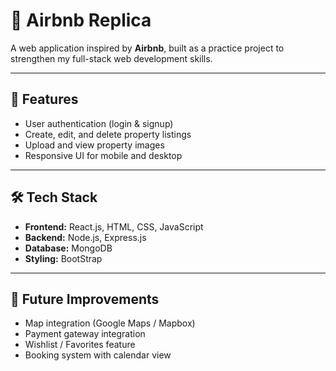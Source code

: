 # 🏡 Airbnb Replica

A web application inspired by **Airbnb**, built as a practice project to strengthen my full-stack web development skills.  

---

## 🚀 Features
- User authentication (login & signup)  
- Create, edit, and delete property listings  
- Upload and view property images    
- Responsive UI for mobile and desktop  

---

## 🛠️ Tech Stack
- **Frontend:** React.js, HTML, CSS, JavaScript  
- **Backend:** Node.js, Express.js  
- **Database:** MongoDB   
- **Styling:** BootStrap 

---

## 🎯 Future Improvements
- Map integration (Google Maps / Mapbox)  
- Payment gateway integration  
- Wishlist / Favorites feature  
- Booking system with calendar view  
